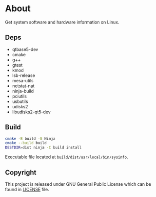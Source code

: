 
# About
Get system software and hardware information on Linux.

## Deps
- qtbase5-dev
- cmake
- g++
- gtest
- kmod
- lsb-release
- mesa-utils
- netstat-nat
- ninja-build
- pciutils
- usbutils
- udisks2
- libudisks2-qt5-dev

## Build
```bash
cmake -B build -G Ninja
cmake --build build
DESTDIR=dist ninja -C build install
```

Executable file located at `build/dist/usr/local/bin/sysinfo`.

## Copyright
This project is released under GNU General Public License which can be found in
[LICENSE](LICENSE) file.
